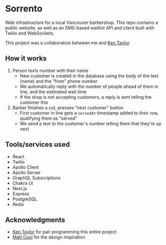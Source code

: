 # Sorrento

Web infrastructure for a local Vancouver barbershop. This repo contains a public website, as well as an SMS-based waitlist API and client built with Twilio and WebSockets.

This project was a collaboration between me and [Ken Taylor](https://github.com/kentaylor92).

## How it works

1. Person texts number with their name
    - New customer is created in the database using the body of the text (name) and the "from" phone number
    - We automatically reply with the number of people ahead of them in line, and the estimated wait time
    - If the shop is not accepting customers, a reply is sent telling the customer this
1. Barber finishes a cut, presses "next customer" button
    - First customer in line gets a `servedAt` timestamp added to their row, qualifying them as "served"
    - We send a text to the customer's number telling them that they're up next

## Tools/services used

- React
- Twilio
- Apollo Client
- Apollo Server
- GraphQL Subscriptions
- Chakra UI
- Next.js
- Express
- PostgreSQL
- Redis

## Acknowledgments

- [Ken Taylor](https://github.com/kentaylor92) for pair programming this entire project
- [Matt Cool](https://mattcool.tech) for the design inspiration
